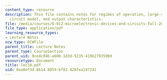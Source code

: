```yaml
---
content_type: resource
description: This file contains notes for regimes of operation, large-signal equivalent
  circuit model, and output characteristics.
file: /media/courses/6-012-microelectronic-devices-and-circuits-fall-2005/8ea0ef3d8b148059bf82426fea197241_lec18.pdf
file_type: application/pdf
learning_resource_types:
- Lecture Notes
ocw_type: OCWFile
parent_title: Lecture Notes
parent_type: CourseSection
parent_uid: 9ce4c04b-a600-1d3d-5235-419b2783590d
resourcetype: Document
title: lec18.pdf
uid: 8ea0ef3d-8b14-8059-bf82-426fea197241
---
```

